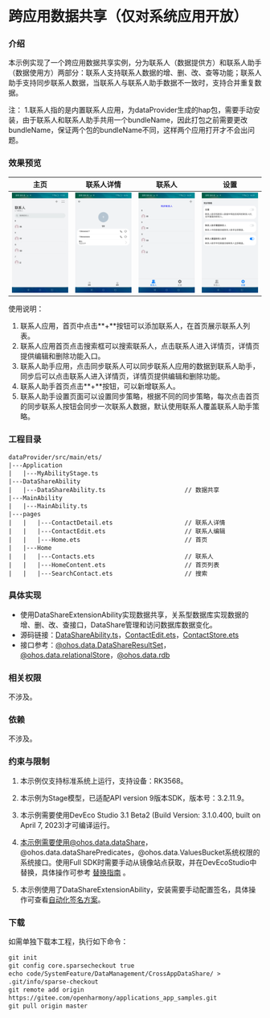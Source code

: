 # 跨应用数据共享（仅对系统应用开放）

### 介绍

 本示例实现了一个跨应用数据共享实例，分为联系人（数据提供方）和联系人助手（数据使用方）两部分：联系人支持联系人数据的增、删、改、查等功能；联系人助手支持同步联系人数据，当联系人与联系人助手数据不一致时，支持合并重复数据。 

注：
1.联系人指的是内置联系人应用，为dataProvider生成的hap包，需要手动安装，由于联系人和联系人助手共用一个bundleName，因此打包之前需要更改bundleName，保证两个包的bundleName不同，这样两个应用打开才不会出问题。

### 效果预览

|主页| 联系人详情                                                               | 联系人                                                                                  | 设置                                                                                           |
|--------------------------------|---------------------------------------------------------------------|--------------------------------------------------------------------------------------|----------------------------------------------------------------------------------------------|
|![contact_home](screenshots/device/zh/DataProvider/contact_home.jpg)| ![contact_detail](screenshots/device/zh/DataProvider/contact_detail.jpg) | ![contact_assistant_home](screenshots/device/zh/DataUser/contact_assistant_home.jpg) | ![contact_assistant_settings](screenshots/device/zh/DataUser/contact_assistant_settings.jpg) |

使用说明：

1. 联系人应用，首页中点击**+**按钮可以添加联系人，在首页展示联系人列表。
2. 联系人应用首页点击搜索框可以搜索联系人，点击联系人进入详情页，详情页提供编辑和删除功能入口。
3. 联系人助手应用，点击同步联系人可以同步联系人应用的数据到联系人助手，同步后可以点击联系人进入详情页，详情页提供编辑和删除功能。
4. 联系人助手首页点击**+**按钮，可以新增联系人。
5. 联系人助手设置页面可以设置同步策略，根据不同的同步策略，每次点击首页的同步联系人按钮会同步一次联系人数据，默认使用联系人覆盖联系人助手策略。

### 工程目录
```
dataProvider/src/main/ets/
|---Application
|   |---MyAbilityStage.ts                        
|---DataShareAbility
|   |---DataShareAbility.ts                      // 数据共享
|---MainAbility 
|   |---MainAbility.ts                               
|---pages
|   |   |---ContactDetail.ets                    // 联系人详情
|   |   |---ContactEdit.ets                      // 联系人编辑
|   |   |---Home.ets                             // 首页
|   |---Home
|   |   |---Contacts.ets                         // 联系人                    
|   |   |---HomeContent.ets                      // 首页列表
|   |   |---SearchContact.ets                    // 搜索
```
### 具体实现

* 使用DataShareExtensionAbility实现数据共享，关系型数据库实现数据的增、删、改、查接口，DataShare管理和访问数据库数据变化。
* 源码链接：[DataShareAbility.ts](dataProvider/src/main/ets/DataShareAbility/DataShareAbility.ts)，[ContactEdit.ets](dataProvider/src/main/ets/pages/ContactEdit.ets)，[ContactStore.ets](dataUser/src/main/ets/feature/ContactStore.ets)
* 接口参考：[@ohos.data.DataShareResultSet](https://gitee.com/openharmony/docs/blob/master/zh-cn/application-dev/reference/apis-arkdata/js-apis-application-dataShareExtensionAbility-sys.md)，[@ohos.data.relationalStore](https://gitee.com/openharmony/docs/blob/master/zh-cn/application-dev/reference/apis-arkdata/js-apis-data-dataShare-sys.md)，[@ohos.data.rdb](https://gitee.com/openharmony/docs/blob/master/zh-cn/application-dev/reference/apis-arkdata/js-apis-data-rdb.md)

### 相关权限

不涉及。

### 依赖

不涉及。

### 约束与限制

1. 本示例仅支持标准系统上运行，支持设备：RK3568。

2. 本示例为Stage模型，已适配API version 9版本SDK，版本号：3.2.11.9。

3. 本示例需要使用DevEco Studio 3.1 Beta2 (Build Version: 3.1.0.400, built on April 7, 2023)才可编译运行。

4. 本示例需要使用@ohos.data.dataShare，@ohos.data.dataSharePredicates，@ohos.data.ValuesBucket系统权限的系统接口。使用Full SDK时需要手动从镜像站点获取，并在DevEcoStudio中替换，具体操作可参考 [替换指南](https://gitee.com/openharmony/docs/blob/master/zh-cn/application-dev/faqs/full-sdk-switch-guide.md) 。

5. 本示例使用了DataShareExtensionAbility，安装需要手动配置签名，具体操作可查看[自动化签名方案](https://gitee.com/openharmony/docs/blob/master/zh-cn/application-dev/security/hapsigntool-overview.md)。

### 下载

如需单独下载本工程，执行如下命令：
```
git init
git config core.sparsecheckout true
echo code/SystemFeature/DataManagement/CrossAppDataShare/ > .git/info/sparse-checkout
git remote add origin https://gitee.com/openharmony/applications_app_samples.git
git pull origin master
```
